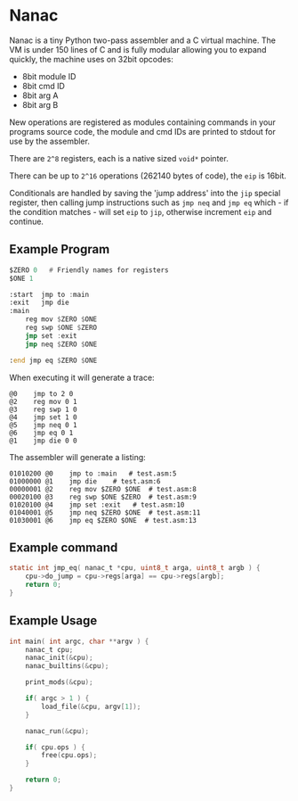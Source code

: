# Nanac

Nanac is a tiny Python two-pass assembler and a C virtual machine. The VM is under 150 lines of C and is fully modular allowing you to expand quickly, the machine uses on 32bit opcodes:

 * 8bit module ID
 * 8bit cmd ID
 * 8bit arg A
 * 8bit arg B

New operations are registered as modules containing commands in your programs source code,
the module and cmd IDs are printed to stdout for use by the assembler.

There are `2^8` registers, each is a native sized `void*` pointer.

There can be up to `2^16` operations (262140 bytes of code), the `eip` is 16bit.

Conditionals are handled by saving the 'jump address' into the `jip` special register, then calling jump instructions such as `jmp neq` and `jmp eq` which - if the condition matches - will set `eip` to `jip`, otherwise increment `eip` and continue.


## Example Program

```asm
$ZERO 0   # Friendly names for registers
$ONE 1

:start	jmp to :main
:exit	jmp die
:main
	reg mov $ZERO $ONE
	reg swp $ONE $ZERO
	jmp set :exit
	jmp neq $ZERO $ONE

:end jmp eq $ZERO $ONE

```

When executing it will generate a trace:

```
@0    jmp to 2 0
@2    reg mov 0 1
@3    reg swp 1 0
@4    jmp set 1 0
@5    jmp neq 0 1
@6    jmp eq 0 1
@1    jmp die 0 0
```

The assembler will generate a listing:

```
01010200 @0    jmp to :main   # test.asm:5
01000000 @1    jmp die    # test.asm:6
00000001 @2    reg mov $ZERO $ONE  # test.asm:8
00020100 @3    reg swp $ONE $ZERO  # test.asm:9
01020100 @4    jmp set :exit   # test.asm:10
01040001 @5    jmp neq $ZERO $ONE  # test.asm:11
01030001 @6    jmp eq $ZERO $ONE  # test.asm:13
```

## Example command

```c
static int jmp_eq( nanac_t *cpu, uint8_t arga, uint8_t argb ) {
	cpu->do_jump = cpu->regs[arga] == cpu->regs[argb];
	return 0;
}
```

## Example Usage

```c
int main( int argc, char **argv ) {
	nanac_t cpu;
	nanac_init(&cpu);
	nanac_builtins(&cpu);

	print_mods(&cpu);

	if( argc > 1 ) {
		load_file(&cpu, argv[1]);
	}

	nanac_run(&cpu);

	if( cpu.ops ) {
		free(cpu.ops);
	}

	return 0;
}
```
